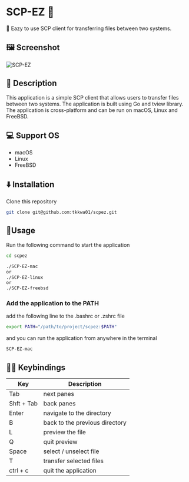 # SCP-EZ 🚀
🚀 Eazy to use SCP client for transferring files between two systems.

## 🖼 Screenshot️
![SCP-EZ](https://github.com/tkkwa01/scpez/assets/130450932/dbbfc871-e135-4c44-96d4-fe89be1b1e10)

## 📝️ Description
This application is a simple SCP client that allows users to transfer files between two systems. The application is built using Go and tview library. The application is cross-platform and can be run on macOS, Linux and FreeBSD.

## 💻 Support OS
- macOS
- Linux
- FreeBSD

## ⬇️ Installation
Clone this repository
   ```sh
   git clone git@github.com:tkkwa01/scpez.git
   ```
   
## 🏃Usage
Run the following command to start the application
```sh
cd scpez

./SCP-EZ-mac
or 
./SCP-EZ-linux
or 
./SCP-EZ-freebsd
```

### Add the application to the PATH
add the following line to the .bashrc or .zshrc file
```sh
export PATH="/path/to/project/scpez:$PATH"
```
and you can run the application from anywhere in the terminal
```sh
SCP-EZ-mac
```

##  👩‍💻 Keybindings
| Key        | Description                    |
|------------|--------------------------------|
| Tab        | next panes                     |
| Shft + Tab | back panes                     |
| Enter      | navigate to the directory      |
| B          | back to the previous directory |
| L          | preview the file               |
| Q          | quit preview                   |
| Space      | select / unselect file         |
| T          | transfer selected files        |
| ctrl + c   | quit the application           |
